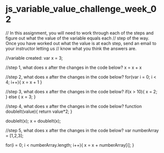 # js_variable_value_challenge_week_02

// In this assignment, you will need to work through each of the steps and figure out what the value of the variable equals each 
// step of the way. Once you have worked out what the value is at each step, send an email to your instructor letting us
// know what you think the answers are.

//variable created:
var x = 3;

//step 1, what does x after the changes in the code below?
x = x + x

//step 2, what does x after the changes in the code below?
for(var i = 0; i < 4; i++){
x = x + 1
}

//step 3, what does x after the changes in the code below?
if(x > 10){
x = 2;
} else {
x = 3;
}

//step 4, what does x after the changes in the code below?
function doubleIt(value){
return value*2;
}

doubleIt(x);
x = doubleIt(x);

//step 5, what does x after the changes in the code below?
var numberArray = [1,2,3];

for(i = 0; i < numberArray.length; i++){
x = x + numberArray[i];
}